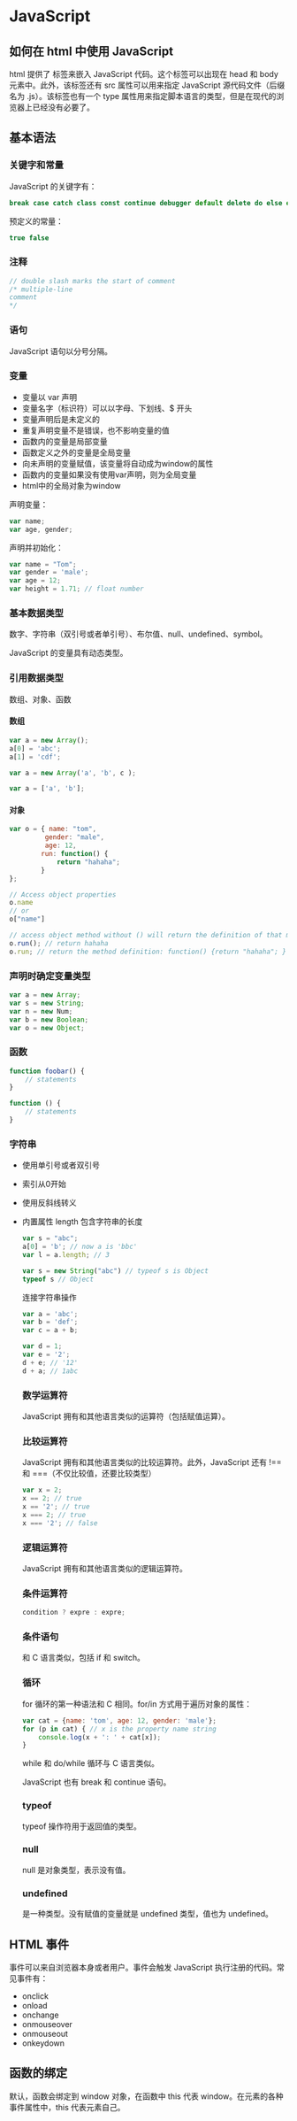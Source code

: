 # JavaScript

## 如何在 html 中使用 JavaScript

html 提供了 <script></script> 标签来嵌入 JavaScript 代码。这个标签可以出现在 head 和 body 元素中。此外，该标签还有 src 属性可以用来指定 JavaScript 源代码文件（后缀名为 .js）。该标签也有一个 type 属性用来指定脚本语言的类型，但是在现代的浏览器上已经没有必要了。

## 基本语法

### 关键字和常量

JavaScript 的关键字有：

```javascript
break case catch class const continue debugger default delete do else export extends finally for function if import in instanceof new return switch this throw try typeof var void while with
```

预定义的常量：

```javascript
true false
```

### 注释

```javascript
// double slash marks the start of comment
/* multiple-line
comment
*/
```

### 语句

JavaScript 语句以分号分隔。

### 变量

- 变量以 var 声明
- 变量名字（标识符）可以以字母、下划线、$ 开头
- 变量声明后是未定义的
- 重复声明变量不是错误，也不影响变量的值
- 函数内的变量是局部变量
- 函数定义之外的变量是全局变量
- 向未声明的变量赋值，该变量将自动成为window的属性
- 函数内的变量如果没有使用var声明，则为全局变量
- html中的全局对象为window

声明变量：

```javascript
var name;
var age, gender;
```

声明并初始化：

```javascript
var name = "Tom";
var gender = 'male';
var age = 12;
var height = 1.71; // float number
```

### 基本数据类型

数字、字符串（双引号或者单引号）、布尔值、null、undefined、symbol。

JavaScript 的变量具有动态类型。

### 引用数据类型

数组、对象、函数

#### 数组

```javascript
var a = new Array();
a[0] = 'abc';
a[1] = 'cdf';

var a = new Array('a', 'b', c );

var a = ['a', 'b'];
```

#### 对象

```javascript
var o = { name: "tom",
         gender: "male",
         age: 12,
        run: function() {
            return "hahaha";
        }
};

// Access object properties
o.name
// or
o["name"]

// access object method without () will return the definition of that method
o.run(); // return hahaha
o.run; // return the method definition: function() {return "hahaha"; }
```

### 声明时确定变量类型

```javascript
var a = new Array;
var s = new String;
var n = new Num;
var b = new Boolean;
var o = new Object;
```

### 函数

```javascript
function foobar() {
    // statements
}

function () {
    // statements
}
```

### 字符串

- 使用单引号或者双引号

- 索引从0开始

- 使用反斜线转义

- 内置属性 length 包含字符串的长度

  ```javascript
  var s = "abc";
  a[0] = 'b'; // now a is 'bbc'
  var l = a.length; // 3
  
  var s = new String("abc") // typeof s is Object
  typeof s // Object
  ```

  连接字符串操作

  ```javascript
  var a = 'abc';
  var b = 'def';
  var c = a + b;
  
  var d = 1;
  var e = '2';
  d + e; // '12'
  d + a; // 1abc
  ```

  ### 数学运算符

  JavaScript 拥有和其他语言类似的运算符（包括赋值运算）。

  ### 比较运算符

  JavaScript 拥有和其他语言类似的比较运算符。此外，JavaScript 还有 !== 和 ===（不仅比较值，还要比较类型）

  ```javascript
  var x = 2;
  x == 2; // true
  x == '2'; // true
  x === 2; // true
  x === '2'; // false
  ```

  ### 逻辑运算符

  JavaScript 拥有和其他语言类似的逻辑运算符。

  ### 条件运算符

  ```javascript
  condition ? expre : expre;
  ```

  ### 条件语句

  和 C 语言类似，包括 if 和 switch。

  ### 循环

  for 循环的第一种语法和 C 相同。for/in 方式用于遍历对象的属性：

  ```javascript
  var cat = {name: 'tom', age: 12, gender: 'male'};
  for (p in cat) { // x is the property name string
      console.log(x + ': ' + cat[x]);
  }
  ```

  while 和 do/while 循环与 C 语言类似。
  
  JavaScript 也有 break 和 continue 语句。
  
  ### typeof
  
  typeof 操作符用于返回值的类型。
  
  ### null
  
  null 是对象类型，表示没有值。
  
  ### undefined
  
  是一种类型。没有赋值的变量就是 undefined 类型，值也为 undefined。

## HTML 事件

事件可以来自浏览器本身或者用户。事件会触发 JavaScript 执行注册的代码。常见事件有：

- onclick
- onload
- onchange
- onmouseover
- onmouseout
- onkeydown

## 函数的绑定

默认，函数会绑定到 window 对象，在函数中 this 代表 window。在元素的各种事件属性中，this 代表元素自己。

